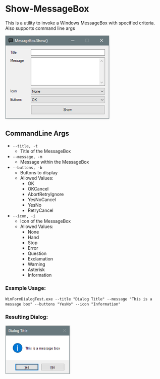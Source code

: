 # Show-MessageBox
This is a utility to invoke a Windows MessageBox with specified criteria.
Also supports command line args

![Image](/Bin/Images/MainWindow.png "the default GUI")

## CommandLine Args

* ```--title, -t```
  * Title of the MessageBox
* ```--message, -m```
  * Message within the MessageBox
* ```--buttons, -b```
  *  Buttons to display
  * Allowed Values:
    * OK
    * OKCancel
    * AbortRetryIgnore
    * YesNoCancel
    * YesNo
    * RetryCancel
* ```--icon, -i```
  * Icon of the MessageBox
  * Allowed Values:
    * None
    * Hand
    * Stop
    * Error
    * Question
    * Exclamation
    * Warning
    * Asterisk
    * Information

### Example Usage:
```
WinFormDialogTest.exe --title "Dialog Title" --message "This is a message box" --buttons "YesNo" --icon "Information"
```
### Resulting Dialog:

![Image](/Bin/Images/TestDialog_CommandLine.png "the default GUI")
